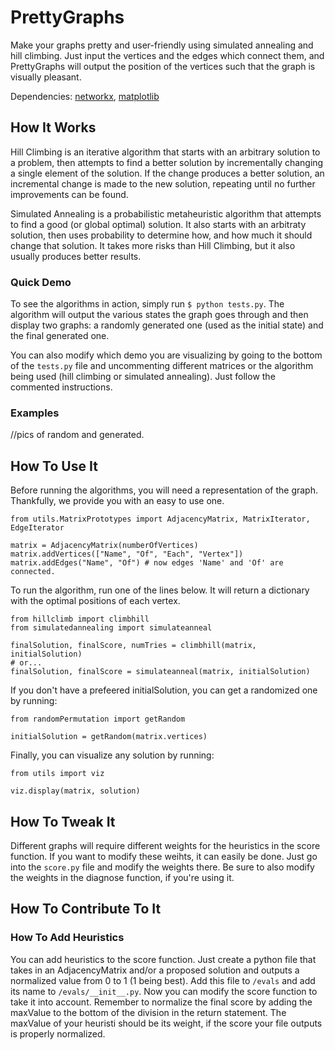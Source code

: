 # PrettyGraphs

Make your graphs pretty and user-friendly using simulated annealing and hill climbing. Just input the vertices and the edges which connect them, and PrettyGraphs will output the position of the vertices such that the graph is visually pleasant.

Dependencies: [networkx](https://networkx.github.io/), [matplotlib](http://matplotlib.org/)

How It Works
------------
Hill Climbing is an iterative algorithm that starts with an arbitrary solution to a problem, then attempts to find a better solution by incrementally changing a single element of the solution. If the change produces a better solution, an incremental change is made to the new solution, repeating until no further improvements can be found.

Simulated Annealing is a probabilistic metaheuristic algorithm that attempts to find a good (or global optimal) solution. It also starts with an arbitraty solution, then uses probability to determine how, and how much it should change that solution. It takes more risks than Hill Climbing, but it also usually produces better results.

### Quick Demo
To see the algorithms in action, simply run `$ python tests.py`. The algorithm will output the various states the graph goes through and then display two graphs: a randomly generated one (used as the initial state) and the final generated one.

You can also modify which demo you are visualizing by going to the bottom of the `tests.py` file and uncommenting different matrices or the algorithm being used (hill climbing or simulated annealing). Just follow the commented instructions.

### Examples
//pics of random and generated.

How To Use It
-------------
Before running the algorithms, you will need a representation of the graph. Thankfully, we provide you with an easy to use one.
```
from utils.MatrixPrototypes import AdjacencyMatrix, MatrixIterator, EdgeIterator

matrix = AdjacencyMatrix(numberOfVertices)
matrix.addVertices(["Name", "Of", "Each", "Vertex"])
matrix.addEdges("Name", "Of") # now edges 'Name' and 'Of' are connected.
```

To run the algorithm, run one of the lines below. It will return a dictionary with the optimal positions of each vertex.
```
from hillclimb import climbhill
from simulatedannealing import simulateanneal

finalSolution, finalScore, numTries = climbhill(matrix, initialSolution)
# or...
finalSolution, finalScore = simulateanneal(matrix, initialSolution)
```
If you don't have a prefeered initialSolution, you can get a randomized one by running:
```
from randomPermutation import getRandom

initialSolution = getRandom(matrix.vertices)
```

Finally, you can visualize any solution by running:
```
from utils import viz

viz.display(matrix, solution)
```

How To Tweak It
---------------
Different graphs will require different weights for the heuristics in the score function. If you want to modify these weihts, it can easily be done. Just go into the `score.py` file and modify the weights there. Be sure to also modify the weights in the diagnose function, if you're using it.

How To Contribute To It
-----------------------
### How To Add Heuristics
You can add heuristics to the score function. Just create a python file that takes in an AdjacencyMatrix and/or a proposed solution and outputs a normalized value from 0 to 1 (1 being best). Add this file to `/evals` and add its name to `/evals/__init__.py`. Now you can modify the score function to take it into account. Remember to normalize the final score by adding the maxValue to the bottom of the division in the return statement. The maxValue of your heuristi should be its weight, if the score your file outputs is properly normalized.



